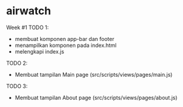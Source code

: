 # airwatch

Week #1
TODO 1:
- membuat komponen app-bar dan footer
- menampilkan komponen pada index.html
- melengkapi index.js

TODO 2:
- Membuat tampilan Main page (src/scripts/views/pages/main.js)


TODO 3:
- Membuat tampilan About page (src/scripts/views/pages/about.js)
